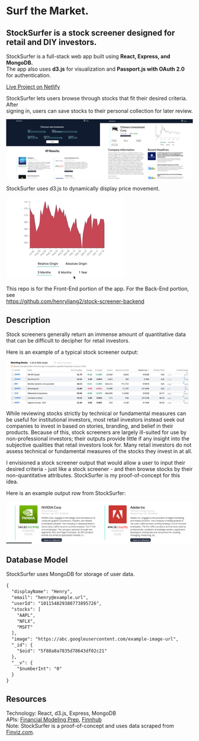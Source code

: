 # Surf the Market.
## StockSurfer is a stock screener designed for retail and DIY investors.

StockSurfer is a full-stack web app built using **React, Express, and MongoDB.**  
The app also uses **d3.js** for visualization and **Passport.js with OAuth 2.0** for authentication.

[Live Project on Netlify](https://stock-surfer.netlify.app)

StockSurfer lets users browse through stocks that fit their desired criteria. After  
signing in, users can save stocks to their personal collection for later review.

![demo](public/demo.jpg)

StockSurfer uses d3.js to dynamically display price movement.

![demo](public/demo-chart.gif)
  
This repo is for the Front-End portion of the app. For the Back-End portion, see   
https://github.com/henryliang2/stock-screener-backend

## Description

Stock screeners generally return an immense amount of quantitative data that can be difficult to decipher for retail investors. 

Here is an example of a typical stock screener output:

![typical stock screener example](public/ss-example.jpg)

While reviewing stocks strictly by technical or fundamental measures can be useful for institutional investors, most retail investors instead seek out companies to invest in based on stories, branding, and belief in their products. Because of this, stock screeners are largely ill-suited for use by non-professional investors; their outputs provide little if any insight into the subjective qualities that retail investors look for. Many retail investors do not assess technical or fundamental measures of the stocks they invest in at all.

I envisioned a stock screener output that would allow a user to input their desired criteria - just like a stock screener - and then browse stocks by their non-quantitative attributes. StockSurfer is my proof-of-concept for this idea.

Here is an example output row from StockSurfer:

![demo card](public/demo-card.png)

## Database Model

StockSurfer uses MongoDB for storage of user data.

    {
      "displayName": "Henry",
      "email": "henry@example.url",
      "userId": "101154829380773895726",
      "stocks": [
        "AAPL",
        "NFLX",
        "MSFT"
      ],
      "image": "https://abc.googleusercontent.com/example-image-url",
      "_id": {
        "$oid": "5f88a8a7835d78643df02c21"
      },
      "__v": {
        "$numberInt": "0"
      }
    }

## Resources
Technology: React, d3.js, Express, MongoDB  
APIs: [Financial Modeling Prep](https://financialmodelingprep.com), [Finnhub](https://finnhub.io/)   
Note: StockSurfer is a proof-of-concept and uses data scraped from [Finviz.com](https://finviz.com).
